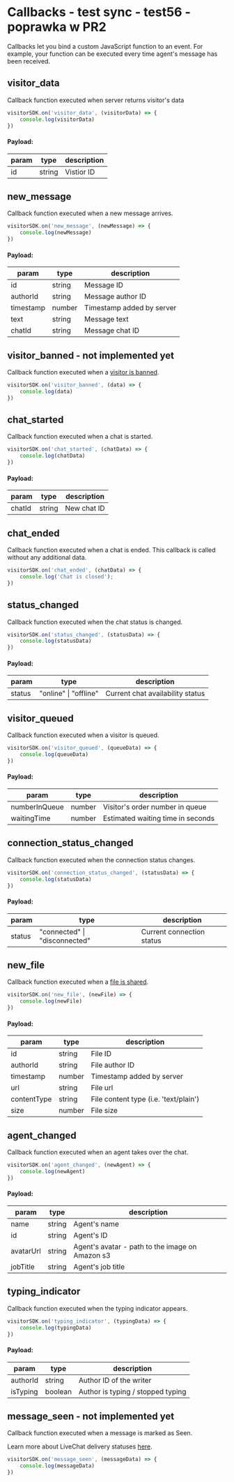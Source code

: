 # Callbacks - test sync - test56 - poprawka w PR2

Callbacks let you bind a custom JavaScript function to an event. For example, your function can be executed every time agent's message has been received.

## visitor_data

Callback function executed when server returns visitor's data

```js
visitorSDK.on('visitor_data', (visitorData) => {
    console.log(visitorData)
})
```
#### Payload:

| param | type    | description |
| ----- | ------- | ----------- |
| id    | string  | Vistior ID  |

## new_message

Callback function executed when a new message arrives.

```js
visitorSDK.on('new_message', (newMessage) => {
    console.log(newMessage)
})
```
#### Payload:

| param      | type    | description                   |
| ---------- | ------- | ----------------------------- |
| id         | string  | Message ID                    |
| authorId   | string  | Message author ID             |
| timestamp  | number  | Timestamp added by server     |
| text       | string  | Message text                  |
| chatId     | string  | Message chat ID               |

## visitor_banned - not implemented yet

Callback function executed when a [visitor is banned](https://www.livechatinc.com/features/chat-tools/#Chat-tools-other-features).

```js
visitorSDK.on('visitor_banned', (data) => {
    console.log(data)
})
```


## chat_started

Callback function executed when a chat is started.

```js
visitorSDK.on('chat_started', (chatData) => {
    console.log(chatData)
})
```
#### Payload:

| param  | type    | description |
| ------ | ------- | ----------- |
| chatId | string  | New chat ID |

## chat_ended

Callback function executed when a chat is ended. This callback is called without any additional data.

```js
visitorSDK.on('chat_ended', (chatData) => {
    console.log('Chat is closed');
})
```


## status_changed

Callback function executed when the chat status is changed.

```js
visitorSDK.on('status_changed', (statusData) => {
    console.log(statusData)
})
```

#### Payload:

| param  | type                  | description                      |
| ------ | --------------------- | -------------------------------- |
| status | "online" \| "offline" | Current chat availability status |

## visitor_queued

Callback function executed when a visitor is queued.

```js
visitorSDK.on('visitor_queued', (queueData) => {
    console.log(queueData)
})
```

#### Payload:

| param         | type   | description                       |
| ------------- | ------ | --------------------------------- |
| numberInQueue | number | Visitor's order number in queue   |
| waitingTime   | number | Estimated waiting time in seconds |

## connection_status_changed

Callback function executed when the connection status changes.

```js
visitorSDK.on('connection_status_changed', (statusData) => {
    console.log(statusData)
})
```

#### Payload:

| param  | type                          | description               |
| ------ | ----------------------------- | ------------------------- |
| status | "connected" \| "disconnected" | Current connection status |

## new_file

Callback function executed when a [file is shared](https://www.livechatinc.com/features/chat-tools/#File-sharing).

```js
visitorSDK.on('new_file', (newFile) => {
    console.log(newFile)
})
```

#### Payload:

| param       | type   | description                           |
| ----------- | ------ | ------------------------------------- |
| id          | string | File ID                               |
| authorId    | string | File author ID                        |
| timestamp   | number | Timestamp added by server             |
| url         | string | File url                              |
| contentType | string | File content type (i.e. 'text/plain') |
| size        | number | File size                             |

## agent_changed

Callback function executed when an agent takes over the chat.

```js
visitorSDK.on('agent_changed', (newAgent) => {
    console.log(newAgent)
})
```

#### Payload:

| param     | type    | description                                     |
| --------- | ------- | ----------------------------------------------- |
| name      | string  | Agent's name                                    |
| id        | string  | Agent's ID                                      |
| avatarUrl | string  | Agent's avatar - path to the image on Amazon s3 |
| jobTitle  | string  | Agent's job title                               |

## typing_indicator

Callback function executed when the typing indicator appears.

```js
visitorSDK.on('typing_indicator', (typingData) => {
    console.log(typingData)
})
```

#### Payload:

| param    | type    | description                       |
| -------- | ------- | --------------------------------- |
| authorId | string  | Author ID of the writer           |
| isTyping | boolean | Author is typing / stopped typing |

## message_seen - not implemented yet

Callback function executed when a message is marked as Seen.

Learn more about LiveChat delivery statuses [here](https://www.livechatinc.com/features/chat-tools/#Delivery-status).

```js
visitorSDK.on('message_seen', (messageData) => {
    console.log(messageData)
})
```
